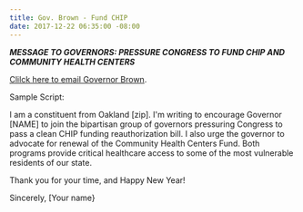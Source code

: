 ```yaml
---
title: Gov. Brown - Fund CHIP
date: 2017-12-22 06:35:00 -08:00
---
```


***MESSAGE TO GOVERNORS: PRESSURE CONGRESS TO FUND CHIP AND COMMUNITY HEALTH CENTERS***

[Clilck here to email Governor Brown](https://govapps.gov.ca.gov/gov39mail/).

Sample Script:

I am a constituent from Oakland [zip].
I'm writing to encourage Governor [NAME] to join the bipartisan group of governors pressuring Congress to pass a clean CHIP funding reauthorization bill. I also urge the governor to advocate for renewal of the Community Health Centers Fund. Both programs provide critical healthcare access to some of the most vulnerable residents of our state.

Thank you for your time, and Happy New Year!

Sincerely,
[Your name}